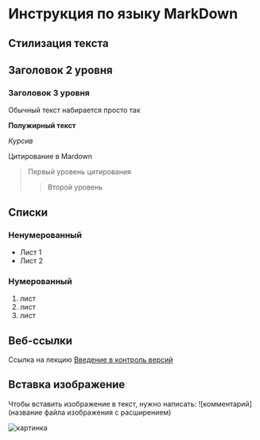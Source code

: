 # Инструкция по языку MarkDown
## Стилизация текста

## Заголовок 2 уровня

### Заголовок 3 уровня

Обычный текст набирается просто так

**Полужирный текст**

*Курсив*

Цитирование в Mardown 
>Первый уровень цитирования
>>Второй уровень

## Списки
### Ненумерованный

* Лист 1
* Лист 2
### Нумерованный
1. лист
2. лист
3. лист

## Веб-ссылки
Ссылка на лекцию [Введение в контроль версий](https://gb.ru/lessons/402716 "Переход на сайт")

## Вставка изображение
Чтобы вставить изображение в текст, нужно написать:
![комментарий](название файла изображения с расширением)

![картинка](upscaled.jpg)
